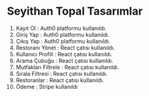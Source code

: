 # Seyithan Topal Tasarımlar 
1. Kayıt Ol : Auth0 platformu kullanıldı. 
2. Giriş Yap : Auth0 platformu kullanıldı.
3. Çıkış Yap : Auth0 platformu kullanıldı.
4. Restoranı Yönet : React çatısı kullanıldı.
5. Kullanıcı Profili : React çatısı kullanıldı.
6. Arama Çubuğu : React çatısı kullanıldı.
7. Mutfakları Filtrele : React çatısı kullanıldı.
8. Sırala Filtresi : React çatısı kullanıldı.
9. Restoranlar : React çatısı kullanıldı.
10. Ödeme : Stripe kullanıldı
